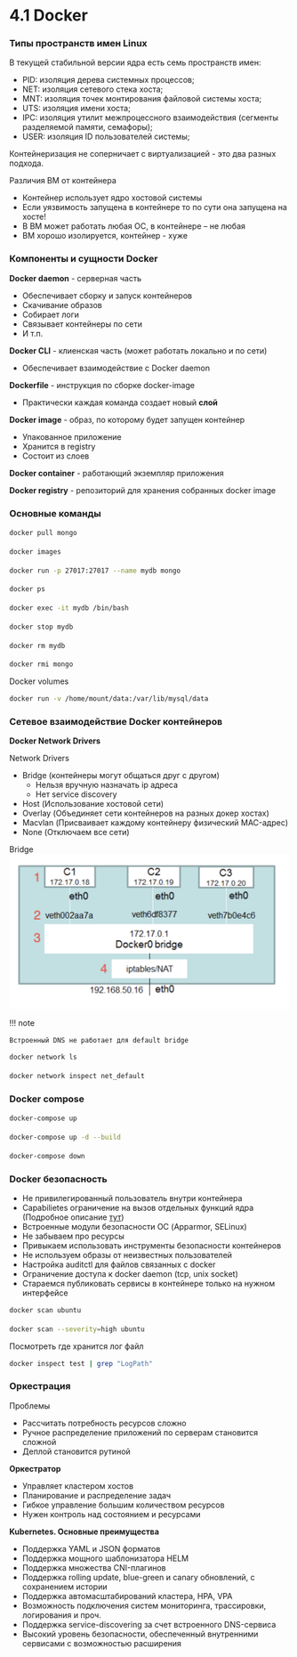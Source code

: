 # 4.1 Docker

### Типы пространств имен Linux

В текущей стабильной версии ядра есть семь пространств имен:

- PID: изоляция дерева системных процессов;
- NET: изоляция сетевого стека хоста;
- MNT: изоляция точек монтирования файловой системы хоста;
- UTS: изоляция имени хоста;
- IPC: изоляция утилит межпроцессного взаимодействия (сегменты разделяемой памяти, семафоры);
- USER: изоляция ID пользователей системы;

Контейнеризация не соперничает с виртуализацией - это два разных подхода.

Различия ВМ от контейнера

- Контейнер использует ядро хостовой системы
- Если уязвимость запущена в контейнере то по сути она запущена на хосте!
- В ВМ может работать любая ОС, в контейнере – не
любая
- ВМ хорошо изолируется, контейнер - хуже

### Компоненты и сущности Docker

**Docker daemon** - cерверная часть

- Обеспечивает сборку и запуск контейнеров
- Скачивание образов
- Собирает логи
- Связывает контейнеры по сети
- И т.п.

**Docker CLI** - клиенская часть (может работать локально и по сети)

- Обеспечивает взаимодействие с Docker daemon

**Dockerfile** - инструкция по сборке docker-image

- Практически каждая команда создает новый **слой**

**Docker image** - образ, по которому будет запущен контейнер

- Упакованное приложение
- Хранится в registry
- Состоит из слоев

**Docker container** - работающий экземпляр приложения

**Docker registry** - репозиторий для хранения собранных docker image

### Основные команды

```bash
docker pull mongo

docker images

docker run -p 27017:27017 --name mydb mongo

docker ps

docker exec -it mydb /bin/bash

docker stop mydb

docker rm mydb

docker rmi mongo
```

Docker volumes

```bash
docker run -v /home/mount/data:/var/lib/mysql/data
```


### Сетевое взаимодействие Docker контейнеров

**Docker Network Drivers**

Network Drivers

- Bridge (контейнеры могут общаться друг с другом)
  - Нельзя вручную назначать ip адреса
  - Нет service discovery
- Host (Использование хостовой сети)
- Overlay (Объединяет сети контейнеров на разных докер хостах)
- Macvlan (Присваивает каждому контейнеру физический MAC-адрес)
- None (Отключаем все сети)

Bridge
![bridge](./bridge.png)

!!! note

    Встроенный DNS не работает для default bridge

```bash
docker network ls

docker network inspect net_default
```

### Docker compose

```bash
docker-compose up

docker-compose up -d --build

docker-compose down
```

### Docker безопасность

- Не привилегированный пользователь внутри контейнера
- Capabilietes ограничение на вызов отдельных функций ядра (Подробное описание [тут](https://www.opennet.ru/man.shtml?topic=capabilities))
- Встроенные модули безопасности ОС (Apparmor, SELinux)
- Не забываем про ресурсы
- Привыкаем использовать инструменты безопасности контейнеров
- Не используем образы от неизвестных пользователей
- Настройка auditctl для файлов связанных с docker
- Ограничение доступа к docker daemon (tcp, unix socket)
- Стараемся публиковать сервисы в контейнере только на нужном
интерфейсе

```bash
docker scan ubuntu

docker scan --severity=high ubuntu
```

Посмотреть где хранится лог файл
```bash
docker inspect test | grep "LogPath"
```

### Оркестрация

Проблемы

- Рассчитать потребность ресурсов сложно
- Ручное распределение приложений по серверам становится сложной
- Деплой становится рутиной

**Оркестратор**

- Управляет кластером хостов
- Планирование и распределение задач 
- Гибкое управление большим количеством ресурсов
- Нужен контроль над состоянием и ресурсами

**Kubernetes. Основные преимущества**

- Поддержка YAML и JSON форматов
- Поддержка мощного шаблонизатора HELM
- Поддержка множества CNI-плагинов
- Поддержка rolling update, blue-green и canary обновлений, с сохранением истории
- Поддержка автомасштабирований кластера, HPA, VPA
- Возможность подключения систем мониторинга, трассировки, логирования и проч.
- Поддержка service-discovering за счет встроенного DNS-сервиса
- Высокий уровень безопасности, обеспеченный внутренними сервисами с возможностью
расширения
